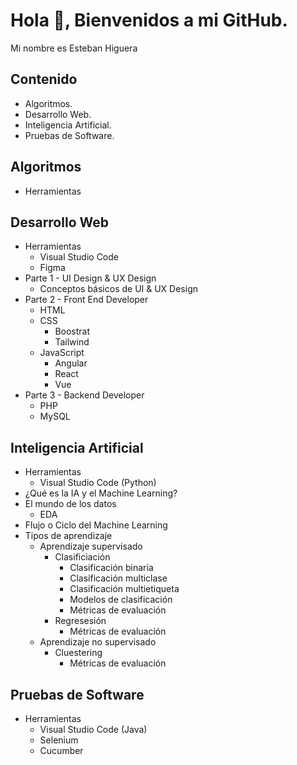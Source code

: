 # Hola 👋, Bienvenidos a mi GitHub. 
Mi nombre es Esteban Higuera

## Contenido
- Algoritmos.
- Desarrollo Web.
- Inteligencia Artificial.
- Pruebas de Software.

## Algoritmos
- Herramientas
## Desarrollo Web
- Herramientas
    - Visual Studio Code 
    - Figma
- Parte 1 - UI Design & UX Design
    - Conceptos básicos de UI & UX Design
- Parte 2 - Front End Developer
    - HTML
    - CSS
        - Boostrat
        - Tailwind
    - JavaScript
        - Angular 
        - React
        - Vue
- Parte 3 - Backend Developer
    - PHP
    - MySQL 
## Inteligencia Artificial
- Herramientas
    - Visual Studio Code (Python)
- ¿Qué es la IA y el Machine Learning?
- El mundo de los datos
    - EDA
- Flujo o Ciclo del Machine Learning
- Tipos de aprendizaje
    - Aprendizaje supervisado 
        - Clasificiación
            - Clasificación binaria
            - Clasificación multiclase
            - Clasificación multietiqueta
            - Modelos de clasificación
            - Métricas de evaluación
        - Regresesión
            - Métricas de evaluación
    - Aprendizaje no supervisado
        - Cluestering
            - Métricas de evaluación

## Pruebas de Software
- Herramientas
    - Visual Studio Code (Java)
    - Selenium
    - Cucumber

    